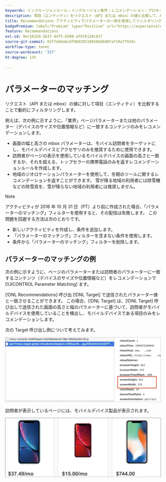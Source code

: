 ```yaml
---
keywords: インクルージョンルール；インクルージョン条件；レコメンデーション；プロモーション；動的；動的フィルタリング；動的；パラメーターのマッチング
description: 項目（エンティティ）をリクエスト（API または mbox）の値と比較して、Adobe [!DNL Target] Recommendations で動的にフィルタリングする方法を説明します。
title: Recommendations アクティビティでパラメーターの一致を使用してフィルタリングする方法を教えてください。
badgePremium: label="Premium" type="Positive" url="https://experienceleague.adobe.com/docs/target/using/introduction/intro.html?lang=ja#premium newtab=true" tooltip="Target Premium に含まれる機能を確認してください。"
feature: Recommendations
exl-id: 9ec161b9-1b37-4475-b508-af676126c817
source-git-commit: 02ffe8da6cdf96039218656b9690fa719a77910c
workflow-type: tm+mt
source-wordcount: '337'
ht-degree: 13%

---
```


# パラメーターのマッチング

リクエスト（API または mbox）の値に対して項目（エンティティ）を比較することで動的にフィルタリングします。

例えば、次の例に示すように、「業界」ページパラメーターまたは他のパラメーター（デバイスのサイズや位置情報など）に一致するコンテンツのみをレコメンデーションします。

* 画面の幅と高さの mbox パラメーターは、モバイル訪問者をターゲットにし、モバイルデバイスとアクセサリのみを推奨するために使用できます。
* 訪問者がページの表示を使用しているモバイルデバイスの画面の高さと一致するか、それを超える、トップセラーの携帯電話のみを返すレコメンデーションルールを作成します。
* 地域のジオロケーションパラメーターを使用して、冬期のツールに関するレコメンデーションを返すことができます。 雪が降る地域の利用者には除雪機などの除雪具を、雪が降らない地域の利用者には推奨しません。

>[!NOTE]
>
>アクティビティが 2016 年 10 月 31 日（PT）より前に作成された場合、「パラメーターのマッチング」フィルターを使用すると、その配信は失敗します。 この問題を回避する方法は次のとおりです。
>
>* 新しいアクティビティを作成し、条件を追加します。
>* 「パラメーターのマッチング」フィルターを含まない条件を使用します。
>* 条件から「パラメーターのマッチング」フィルターを削除します。

## パラメーターのマッチングの例

次の例に示すように、ページのパラメーターまたは訪問者のパラメーターに一致するコンテンツ（デバイスのサイズや位置情報など）をレコメンデーションで [!UICONTROL Parameter Matching] ます。

[!DNL Recommendations] 呼び出 [!DNL Target] で送信されたパラメーター値と一致させることができます。 この場合、[!DNL Target] は、[!DNL Target] 呼び出しで送信された画面の高さと幅のパラメーターに基づいて、訪問者がモバイルデバイスを使用していることを検出し、モバイルデバイスである項目のみをレコメンデーションします。

次の Target 呼び出し例について考えてみます。

![Target 呼び出し &#x200B;](/help/main/c-recommendations/c-algorithms/assets/example-target-call-2.png)

訪問者が表示しているページには、モバイルデバイス製品が表示されます。

![&#x200B; モバイル機器製品 &#x200B;](/help/main/c-recommendations/c-algorithms/assets/phones.png)
